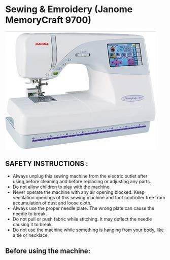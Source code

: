 # Sewing & Emroidery (Janome MemoryCraft 9700)
![](janome.jpg)

## SAFETY INSTRUCTIONS :
- Always unplug this sewing machine from the electric outlet after using,before cleaning and before replacing or adjusting any parts.
- Do not allow children to play with the machine.
- Never operate the machine with any air opening blocked. Keep ventilation openings of this sewing
machine and foot controller free from accumulation of dust and loose cloth.
- Always use the proper needle plate. The wrong plate can cause the needle to break.
- Do not pull or push fabric while stitching. It may deflect the needle causing it to break.
- Do not use the machine while something is hanging from your  body, like a tie or necklace.

## Before using the machine:
